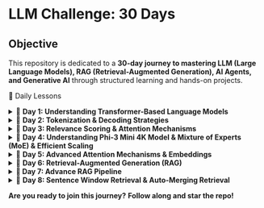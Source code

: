 # LLM Challenge: 30 Days

## **Objective**
This repository is dedicated to a **30-day journey to mastering LLM (Large Language Models), RAG (Retrieval-Augmented Generation), AI Agents, and Generative AI** through structured learning and hands-on projects.


📅 Daily Lessons
<details> <summary>📖 <strong>Day 1: Understanding Transformer-Based Language Models</strong></summary>

### **Understanding Transformer-Based Language Models**

#### **1. Introduction to Transformers**  
Transformer models have transformed natural language processing (NLP) by introducing a parallelizable and highly efficient approach to text processing. Introduced in the groundbreaking paper *"Attention is All You Need"*, the Transformer architecture eliminates the sequential dependencies of recurrent neural networks (RNNs) and long short-term memory (LSTM) models, leading to significant improvements in training efficiency and model performance.

---

#### **2. Transformer Architecture**  
The Transformer consists of two main components:  

- **Encoder:** Processes input text by capturing relationships between words using self-attention and feed-forward neural networks.
- **Decoder:** Generates output predictions by attending to both previously generated tokens and encoder outputs.

This structure is particularly effective in tasks such as **machine translation**, **text summarization**, and **question answering**.

---

#### **3. Self-Attention Mechanism**  
A key feature of the Transformer model is **self-attention**, which enables the model to weigh the importance of different words within a sentence. Unlike traditional sequential models, self-attention allows the model to process all words simultaneously, capturing long-range dependencies and contextual relationships efficiently.  

- **Masked Self-Attention:** Used in generative models like GPT to ensure causality by restricting attention to previous tokens only.

This mechanism allows the model to **prioritize words that contribute most to meaning**, significantly improving contextual understanding.

---

#### **4. BERT: A Representation Model**  
BERT (*Bidirectional Encoder Representations from Transformers*) is an encoder-based model designed for **language understanding tasks**.  

##### **Key Features of BERT:**  
- **Bidirectional Attention:** Considers both past and future words in a sentence, leading to deeper contextual word embeddings.
- **Masked Language Modeling (MLM):** Trains the model by randomly masking words in a sentence and predicting them.
- **Fine-Tuning for Specific Tasks:** After pre-training on large datasets, BERT can be fine-tuned for **text classification, named entity recognition (NER), question answering**, and **sentiment analysis**.

BERT is highly effective for extracting meaning from text and understanding word relationships.

---

#### **5. GPT: A Generative Model**  
GPT (*Generative Pre-trained Transformer*) is a **decoder-only** model optimized for text generation.  

##### **Key Features of GPT:**  
- **Autoregressive Learning:** Predicts the next word in a sequence based on previous words.
- **Masked Self-Attention:** Ensures that the model does not "see" future tokens when generating text.
- **Fluent and Coherent Output:** Excels in applications such as **chatbots, text completion, and creative writing**.

While BERT is designed for understanding text, GPT is more suited for **generating human-like responses**.

---

#### **6. Comparison: BERT vs. GPT**  

| Feature | BERT | GPT |
|---------|------|-----|
| Architecture | Encoder-based | Decoder-based |
| Attention | Bidirectional | Unidirectional |
| Training Objective | Masked Language Modeling (MLM) | Autoregressive Text Generation |
| Use Cases | Text classification, NER, question answering | Chatbots, text generation, creative writing |

BERT is better for **extracting information**, while GPT is better for **generating new content**.

---

#### **7. Transformer-Based Language Models: Open-Source vs. Proprietary**  
The NLP space is now divided between **proprietary** and **open-source** language models.  

##### **Proprietary Models (Closed-Source):**  
- **GPT-4** *(OpenAI)*  
- **Gemini** *(Google DeepMind)*  
- **Claude 2** *(Anthropic)*  

These models are state-of-the-art but **restricted in access and control**.

##### **Open-Source Models:**  
- **Llama 2** *(Meta)*  
- **Falcon** *(Technology Innovation Institute)*  
- **Mistral** *(Mistral AI)*  

Open-source models provide **flexibility, transparency, and customization**, making them suitable for research and enterprise applications.

---

#### **8. Conclusion: The Future of Transformers**  
Transformer models have revolutionized NLP by making **language understanding and generation more powerful than ever**. With their **self-attention mechanisms** and **scalability**, they are widely used in applications such as **machine translation, text summarization, search engines, and AI chatbots**.  

As **new models continue to emerge**, the distinction between **representation models (BERT)** and **generative models (GPT)** remains crucial for selecting the right tool for each NLP task.
</details>


<details> <summary>📖 <strong>Day 2: Tokenization & Decoding Strategies</strong></summary>


### **Tokenization and Representation**  
Tokenization is a critical step where input text is broken into smaller units, such as words, subwords, or characters. These tokens are mapped to numerical representations using an embedding matrix. The model's tokenizer maintains a predefined vocabulary, assigning each token a unique ID. The embeddings capture semantic relationships between words, which help the model understand context.

---

### **Transformer Processing – Parallelization vs. Sequential Generation**  
Unlike traditional RNNs, transformers process all input tokens simultaneously in parallel, leveraging self-attention mechanisms to weigh relationships between words. This parallelization allows for highly efficient training and inference. However, during text generation, transformers generate tokens sequentially, producing one token at a time while considering previously generated ones.

---

### **Decoding Strategies – Greedy Decoding vs. Temperature Sampling**  
The decoding process determines how the model selects the next token in a sequence. Two primary methods were discussed:  

- **Greedy Decoding (Temperature = 0):** At each step, the model picks the token with the highest probability. This results in deterministic outputs but may lack diversity.  
- **Temperature Sampling (Temperature > 0):** When temperature is greater than zero, the probability distribution is adjusted to introduce variability. A higher temperature makes the output more diverse and creative, while a lower temperature makes it more deterministic.  
- **Top-k and Top-p Sampling:** These techniques dynamically filter the token selection process by limiting the vocabulary to the most probable tokens (top-k) or adjusting the probability mass threshold (top-p or nucleus sampling).  

The choice of decoding strategy significantly impacts the fluency and creativity of generated text.

---

### **KV Caching – Optimizing Inference for Sequential Generation**  
During text generation, transformers generate tokens one by one in an autoregressive manner. To improve efficiency, **KV (Key-Value) Caching** is used to store previously computed hidden states (key-value pairs). Instead of recomputing the self-attention mechanism from scratch for each new token, the model reuses stored computations. This reduces redundant operations and speeds up inference, especially for long sequences.

---

### **Inference Pipeline and Cached Computation**  
When processing input prompts, LLMs follow a structured inference pipeline:
1. **Tokenization:** The prompt is split into tokens and mapped to numerical embeddings.
2. **Transformer Block Computation:** The model applies self-attention and feed-forward networks to process the input.
3. **Sequential Token Generation:** In autoregressive models, the next token is generated one by one based on previous outputs.
4. **KV Caching Implementation:** Previously computed attention keys and values are stored and reused to speed up processing.
5. **Decoding Strategy Application:** The model selects the most probable token based on the chosen decoding strategy (greedy, temperature-based, top-k, etc.).
6. **Final Output Assembly:** The generated tokens are combined to produce coherent text.

---

### **Application of LLMs in Text Generation**  
The practical applications of these techniques span various domains, including:
- Automated content generation (emails, reports, chat responses)
- Text summarization
- Language translation
- Conversational AI
- Code generation and completion  

# Transformer Concepts
## Key Components of Transformers

### Tokenization and Embeddings
Before passing input into a transformer model, text is tokenized and converted into numerical representations called **embeddings**. The tokenizer holds a vocabulary of tokens, mapping each to a unique token ID. The embedding layer then converts these IDs into high-dimensional vector representations.

Example of tokenization:
```python
from transformers import AutoTokenizer

tokenizer = AutoTokenizer.from_pretrained("bert-base-uncased")
tokens = tokenizer.tokenize("The Shawshank Redemption")
print(tokens)  # ['the', 'shawshank', 'redemption']
```

### Self-Attention Mechanism
Self-attention allows the model to weigh the importance of different words in a sentence relative to each other. It computes three vectors:
- **Query (Q)**: Represents the current token
- **Key (K)**: Represents the context for attention
- **Value (V)**: Holds the information to be passed forward

The attention score is calculated using:
```
Attention(Q, K, V) = softmax( (QK^T) / sqrt(d_k) ) V
```
where **d_k** is the dimension of key vectors, preventing overly large values.

### Feed-Forward Neural Networks (FFNN)
After self-attention, each token embedding passes through a fully connected feed-forward network (FFNN). The transformation can be described as:
```
FFN(x) = max(0, xW1 + b1) W2 + b2
```
where **W1, W2** are weight matrices, and **b1, b2** are biases.

### Multi-Head Attention
Instead of a single attention mechanism, transformers use multiple attention heads to capture different contextual meanings. The outputs of multiple attention heads are concatenated and linearly transformed.

## Decoding Strategies for Text Generation
When generating text, models use different decoding strategies:

### Greedy Decoding
Selects the token with the highest probability at each step.
```python
def greedy_decoding(model, input_ids):
    output = model.generate(input_ids, max_length=50)
    return output
```
### Temperature Sampling
Controls randomness in sampling, with higher values making the output more creative.
```
P(t) = exp(logit_t / temperature) / sum(exp(logit_i / temperature))
```
where **temperature > 1** increases randomness, and **temperature = 0** is deterministic (greedy decoding).

### Top-K and Top-P Sampling (Nucleus Sampling)
- **Top-K** restricts choices to the top K most probable tokens.
- **Top-P (Nucleus Sampling)** selects from the smallest set of tokens whose probabilities sum to a threshold p.

```python
def nucleus_sampling(model, input_ids, top_p=0.9):
    output = model.generate(input_ids, do_sample=True, top_p=top_p, max_length=50)
    return output
```

## KV (Key-Value) Caching for Efficient Decoding
When generating long sequences, transformers use **KV caching** to store previous key and value vectors, reducing redundant computation and speeding up inference.

## Example: Using a Transformer Model
Here’s an example using Hugging Face’s transformers library to generate text with GPT-2:
```python
from transformers import AutoModelForCausalLM, AutoTokenizer

tokenizer = AutoTokenizer.from_pretrained("gpt2")
model = AutoModelForCausalLM.from_pretrained("gpt2")

input_text = "The future of AI is"
input_ids = tokenizer.encode(input_text, return_tensors="pt")

output = model.generate(input_ids, max_length=50, temperature=0.7, top_p=0.9)
print(tokenizer.decode(output[0], skip_special_tokens=True))
```

## Coreference Resolution
Coreference resolution helps models identify when different words refer to the same entity in a text. For example:
"John went to the store. He bought milk."
The model should recognize that "He" refers to "John."
</details>


<details> <summary>📖 <strong>Day 3: Relevance Scoring & Attention Mechanisms</strong></summary>

### **Relevance Scoring and Combining Information in Self-Attention**

In self-attention mechanisms, **relevance scoring** determines how much focus a token should give to other tokens in a sequence. This is achieved using the **Scaled Dot-Product Attention** formula:

```
Attention(Q, K, V) = softmax((Q * K^T) / sqrt(d_k)) * V
```

where:
- **Q (Query):** The token looking for relevant information.
- **K (Key):** Other tokens being compared.
- **V (Value):** The actual information retrieved.
- **d_k:** A scaling factor.

#### **Step 1: Relevance Scoring**
Each token computes its relevance to all other tokens using **dot-product similarity** between Q and K. Higher dot-product values indicate stronger relationships. The softmax function normalizes these scores.

##### **Example**
Consider the sentence:

```
The cat sat on the mat because it was tired.
```

To resolve **"it"**, the model needs to decide whether it refers to **"the cat"** or **"the mat"**. Using relevance scoring, the self-attention mechanism assigns **higher weights** to **"the cat"** based on context.

#### **Step 2: Combining Information**
Once scores are computed, they are used to weight the corresponding **V** values. The output is a weighted sum of all tokens.

##### **Python Example**
```python
import numpy as np

Q = np.array([[1, 0.5]])  # Query token
K = np.array([[1, 0.5], [0.3, 0.8]])  # Key tokens
V = np.array([[0.2, 0.7], [0.6, 0.1]])  # Value tokens

# Compute dot-product similarity
scores = np.dot(Q, K.T)

# Apply softmax to get attention weights
attention_weights = np.exp(scores) / np.sum(np.exp(scores), axis=1, keepdims=True)

# Compute final output
output = np.dot(attention_weights, V)

print("Relevance Scores:\n", scores)
print("Attention Weights:\n", attention_weights)
print("Final Combined Representation:\n", output)
```

#### **Metaphor**
Imagine you are in a meeting, and multiple people are speaking. Your brain **scores** each speaker based on relevance—your boss’s words may have more weight than casual comments. You then **combine** this information, prioritizing important insights while still considering others.

This **dynamic weighting mechanism** is crucial for:
- **Long-range dependencies** (capturing relationships between distant words).
- **Coreference resolution** (linking pronouns to the correct entity).
- **Contextual understanding** (refining meaning based on the full sentence).
Here is a structured summary of the latest images focusing on key concepts relevant to Transformers and Large Language Models:

---

# **Advanced Attention Mechanisms in Transformers**

## **1. Self-Attention Mechanism Breakdown**
### **Query, Key, and Value Projections**
- Each input token is transformed into three distinct vectors:
  - **Query (Q):** Represents what the token is looking for in the sequence.
  - **Key (K):** Represents the content of each token in the sequence.
  - **Value (V):** Contains the actual information associated with each token.
- These projections are performed using learned weight matrices.

### **Computing Attention Scores**
- The attention mechanism calculates **relevance scores** between the **query** of the current token and the **keys** of all other tokens.
- The dot product between `Query` and `Key` matrices determines these scores.
- A **softmax operation** normalizes the scores into probabilities.

### **Weighted Sum of Values**
- The computed attention scores are used to weight the **Value** matrix.
- The output is an enriched representation of the token, integrating contextual information from relevant tokens in the sequence.

---

## **2. Multi-Head Self-Attention**
- Instead of a single attention mechanism, multiple attention heads operate in parallel.
- Each head captures different relationships in the data.
- The outputs of all heads are combined into a single representation.
- This enables the model to consider multiple perspectives at once.

---

## **3. Grouped Attention Mechanism**
- Introduces `n_groups` and `n_attention_heads`, where attention heads are grouped to improve efficiency.
- Each group processes a subset of keys and values, reducing computational cost.

---

## **4. Sparse Attention for Efficiency**
- Standard Transformers apply **global autoregressive self-attention**, meaning each token attends to all previous tokens.
- **Sparse Attention** reduces complexity by restricting attention to a limited number of past tokens.
  - **Strided Sparse Attention:** Looks at every nth token.
  - **Fixed Sparse Attention:** Attends to a fixed number of past tokens.

---

## **5. Token-Level Masking and Attention**
- A token can only pay attention to previous tokens, ensuring autoregressive behavior.
- Illustrated by an upper triangular matrix, where a token at position `t` can only attend to tokens `{1, 2, ..., t}`.

---

## **6. Ring Attention for Scaling Context Length**
- Traditional attention mechanisms are limited by **GPU memory constraints**.
- **Ring Attention** distributes queries, keys, and values across multiple GPUs to extend the effective context length.
- This approach enables near **infinite context window** processing.

---

## **7. Transformer Model Architecture Insights**
- Model configurations include:
  - **Layers (Depth)**
  - **Hidden Dimension**
  - **Feed-Forward Network (FFN) Dimension**
  - **Attention Heads**
  - **Key/Value Heads**
  - **Vocabulary Size**
  - **Activation Function (e.g., SwiGLU)**
  - **Position Encoding (e.g., RoPE - Rotary Position Embeddings)**

---

This summary covers **key attention optimizations**, **multi-head attention**, **sparse computation techniques**, and **scalability solutions** that improve Transformer efficiency. It provides an **intuitive understanding of attention mechanisms** while also linking to **GPU memory optimizations and large-scale context handling**.

</details>

<details> <summary>📖 <strong>Day 4: Understanding Phi-3 Mini 4K Model & Mixture of Experts (MoE) & Efficient Scaling </strong></summary>

---
## **Understanding the Transformer Architecture using Phi-3 Mini 4K Instruct**
This lesson explores the **decoder-only transformer architecture** by using `microsoft/Phi-3-mini-4k-instruct`. The focus is on:
- Loading a transformer model
- Tokenizing and generating text
- Understanding transformer block outputs
- Analyzing the vocabulary and embedding sizes
- Exploring how the model predicts tokens

---

## **1. Setup**
We start by installing the necessary libraries, but in this case, they are pre-installed.

```python
# !pip install transformers>=4.41.2 accelerate>=0.31.0
import warnings
warnings.filterwarnings('ignore')
```
- `transformers`: For working with pre-trained transformer models.
- `accelerate`: Optimizes execution, especially useful for large models.

---

## **2. Loading the Model and Tokenizer**
The Phi-3 Mini model is a **causal language model (CLM)**, meaning it predicts the next token based on previous ones.

```python
from transformers import AutoModelForCausalLM, AutoTokenizer, pipeline

# Load model and tokenizer
tokenizer = AutoTokenizer.from_pretrained("../models/microsoft/Phi-3-mini-4k-instruct")

model = AutoModelForCausalLM.from_pretrained(
    "../models/microsoft/Phi-3-mini-4k-instruct",
    device_map="cpu",
    torch_dtype="auto",
    trust_remote_code=True,
)
```
- `AutoModelForCausalLM`: Loads a decoder-only model.
- `AutoTokenizer`: Processes text input into tokenized format.

⚠️ **Warning:** The model may give a **flash-attention** warning, but since this setup does not use GPUs, it can be ignored.

---

## **3. Creating a Text Generation Pipeline**
A pipeline abstracts model interaction, simplifying tokenization and inference.

```python
generator = pipeline(
    "text-generation",
    model=model,
    tokenizer=tokenizer,
    return_full_text=False,  # Do not include the prompt in the output
    max_new_tokens=50,  # Generate up to 50 new tokens
    do_sample=False,  # Deterministic output (no randomness)
)
```

### **Generating a Text Response**
```python
prompt = "Write an email apologizing to Sarah for the tragic gardening mishap. Explain how it happened."

output = generator(prompt)
print(output[0]['generated_text'])
```

- `do_sample=False`: Ensures deterministic output.
- `max_new_tokens=50`: Limits response length.

⏳ **Note:** Running on CPU, inference may take **~2 minutes**.

---

## **4. Exploring the Model’s Architecture**
You can inspect the model's internal structure.

```python
print(model)
```
**Key Model Parameters:**
- **Vocabulary Size:** 32,064 tokens
- **Embedding Size:** 3,072-dimensional vectors
- **Transformer Blocks (Layers):** 32

To inspect embedding layers:

```python
model.model.embed_tokens
```
To print the transformer block stack:

```python
model.model
```
To access a specific transformer block:

```python
model.model.layers[0]
```

---

## **5. Generating a Single Token**
Each token in the text is generated one by one.

```python
prompt = "The capital of France is"
input_ids = tokenizer(prompt, return_tensors="pt").input_ids
print(input_ids)
```
### **Extracting Transformer Outputs**
The transformer block outputs a **3072-dimensional vector** for each token.

```python
model_output = model.model(input_ids)
print(model_output[0].shape)  # Output shape: (batch_size, num_tokens, embedding_size)
```
- `batch_size = 1` (since we have one prompt)
- `num_tokens = 5` (words in the prompt)
- `embedding_size = 3072` (each token has a 3072-dimensional representation)

### **Predicting the Next Token**
We now extract logits from the **LM Head**.

```python
lm_head_output = model.lm_head(model_output[0])
print(lm_head_output.shape)  # Output shape: (batch_size, num_tokens, vocab_size)
```
- Each token is mapped to a **32,064-dimensional probability distribution**.
- The last token's prediction is extracted:

```python
token_id = lm_head_output[0, -1].argmax(-1)
print(token_id)
```

Finally, **decoding the predicted token**:

```python
print(tokenizer.decode(token_id))
```

---

## **6. Summary of Model Components**
| Component               | Description |
|------------------------|-------------|
| **Query, Key, Value** | Used in self-attention to compute token relationships |
| **Transformer Blocks** | Process input tokens iteratively |
| **Embedding Layer** | Maps tokens to dense numerical representations |
| **LM Head** | Predicts the next token from learned distributions |
| **Autoregressive Attention** | Ensures each token only attends to previous tokens |

---

This summary provides a **concise overview of Phi-3 Mini’s architecture**, focusing on **self-attention, token prediction, and model structure**.

### **Transformer Decoder Evolution (2017 vs. 2024)**

#### **2017 Transformer Decoder (Original Transformer)**
- **Positional Encoding:** Injects position information into token embeddings.
- **Self-Attention:** Attends to all previous tokens to generate the next token.
- **Add & Normalize:** Normalization layer to stabilize training.
- **Feedforward Layer:** Processes information in a dense neural network.
- **Second Add & Normalize:** Another normalization step before output.

#### **2024 Transformer Decoder (Modern Enhancements)**
- **RMSNorm Instead of LayerNorm:** Reduces computational complexity.
- **Grouped Query Attention (GQA):** Improves efficiency by grouping queries.
- **Rotary Embeddings (RoPE):** Enhances positional encoding for longer contexts.
- **More Efficient Normalization & Attention Mechanisms:** Leads to better scaling.

### **Efficient Training Data Packing Explained**
#### **1. Inefficient Training Data Organization**
- In a **naïve approach**, each document is stored in a batch separately.
- If a document is shorter than the maximum allowed sequence length, **padding tokens** (empty spaces) are added to fill the remaining space.
- **Problem:** This wastes valuable context space because a large part of the model’s attention is spent on padding instead of useful information.

#### **2. Optimized Training Data Packing**
- Instead of keeping each document separate and adding padding, **documents are packed together** in a more compact way.
- A special **separator token (`Sep`)** is used between documents to mark boundaries.
- **Benefit:** This approach minimizes the number of padding tokens, making full use of the available context size and improving training efficiency.

##### **Example:**
- **Inefficient Approach:**
  ```
  [Document 1] [Padding] [Padding]
  [Document 2] [Padding] [Padding]
  ```
- **Optimized Packing:**
  ```
  [Document 1] [Sep] [Document 2] [Sep] [Document 3] [Padding]
  ```

- This means the model can process **more meaningful data per batch**, increasing training speed and efficiency.

---

### **Mixture of Experts (MoE) Explained**
#### **1. Concept**
- MoE is a technique that **divides a large model into multiple sub-models**, called **experts**.
- Instead of using **one massive model** for every input, MoE **dynamically selects a few specialized experts** to handle each input.
- This makes training and inference more **efficient and scalable**.

#### **2. Router Mechanism**
- A **router** decides which expert (or set of experts) should process the input.
- Not all experts are used for every input; only a **subset of experts** is activated at any time.
- **Benefit:** This reduces the computational cost since the model does not need to process everything through a single massive network.

##### **Example:**
- Imagine you have **four experts**, each trained on different aspects of language:
  - **Expert 1:** Good at technical writing
  - **Expert 2:** Good at creative writing
  - **Expert 3:** Good at coding-related text
  - **Expert 4:** Good at summarization

- If the input is **"Write a summary of this article"**, the router might **activate Expert 4** instead of all experts, optimizing performance.

#### **3. Layer-wise Expert Selection**
- MoE doesn’t just choose an expert once. At **each layer** of the model, the router picks the best expert dynamically.
- This means different layers might **activate different experts** depending on the complexity of the input.
- **Benefit:** The model becomes **more flexible** and **scales better** with large datasets.

##### **Comparison with Standard Models**
| Traditional Model | MoE Model |
|------------------|----------|
| Single model processes all inputs | Different experts process different inputs |
| High computational cost | Efficient, since only a subset of experts is used |
| Slower training and inference | Faster due to selective computation |

---

### **Key Takeaways**
- **Efficient Data Packing** minimizes padding and maximizes context usage.
- **Mixture of Experts (MoE)** improves efficiency by using specialized experts dynamically, reducing computation.
Here's a well-structured English explanation for your GitHub README:  

---

# **Mixture of Experts (MoE) in Large Language Models (LLMs)**  

## **1. What is Mixture of Experts (MoE)?**  
Mixture of Experts (MoE) is a technique that enhances the efficiency and scalability of **Large Language Models (LLMs)** by dynamically selecting a subset of specialized sub-models (experts) for processing each input. Unlike dense neural networks, which activate all parameters for every input, MoE models use only a small fraction of their total parameters at any given time.  

## **2. How Does MoE Work?**  
MoE models incorporate a **Router**, which decides which expert(s) should process an incoming input. This routing happens **at every layer**, meaning that each layer can dynamically choose different experts based on the input.  

### **Routing Mechanism**  
- The **Router** assigns weights to each expert, determining how much an input should be processed by each one.  
- Typically, **only the top-k experts** (e.g., top-1 or top-2) are activated per input, while the rest remain idle.  
- This selective activation allows the model to scale efficiently while reducing computation costs.  

## **3. MoE vs. Dense Neural Networks**  
| Feature | Dense Neural Network | Mixture of Experts (MoE) |  
|---------|----------------------|--------------------------|  
| **Parameter Utilization** | Uses all parameters for every input | Uses only selected experts per input |  
| **Computational Efficiency** | High computational cost | More efficient due to selective activation |  
| **Scalability** | Limited scalability | Easily scales with more experts |  

## **4. Sparse Parameters: Loading vs. Inference**  
One of the key advantages of MoE models is their **sparse parameter activation**, which affects both model loading and inference:  

### **Loading Model (Training Phase)**
- All experts are loaded into memory (high VRAM usage).  
- The full model, including embeddings, attention layers, and the router, must be stored.  
- Large MoE models, such as **Mixtral 8×7B**, require **46.7 billion parameters** to be loaded.  

### **Inference Time (Execution)**
- Only a subset of experts is activated per input, reducing VRAM requirements.  
- This enables efficient inference while maintaining high performance.  
- For example, instead of using **all 46.7B parameters**, an MoE model may only activate **11.2B parameters** per inference step.  

## **5. Overfitting Issues in MoE**  
While MoE models offer advantages in efficiency and scalability, they also pose some challenges:  
- **Overfitting Risk:** Since individual experts specialize in certain inputs, they may become too tuned to specific data distributions, leading to overfitting.  
- **Mitigation Strategies:** Techniques like **Dropout, Regularization, and Expert Balancing** are used to prevent experts from becoming too specialized.  

## **6. Mixtral: A Case Study of MoE in LLMs**  
**Mixtral 8×7B**, an MoE-based model, consists of 8 different **expert** modules, each with 7B parameters.  
- It uses **top-2 routing**, meaning that only 2 out of the 8 experts are activated for each input.  
- Unlike traditional Transformer models, **MoE layers do not interfere with the attention mechanism**, making them flexible and adaptable.  

## **7. Pros & Cons of MoE Models**  
### ✅ **Pros**  
- **Low VRAM usage during inference**  
- **High performance with efficient scaling**  
- **Flexible architecture for diverse tasks**  

### ❌ **Cons**  
- **High VRAM requirements for model loading**  
- **Higher risk of overfitting due to expert specialization**  
- **More complex architecture compared to dense models**  

## **8. Conclusion**  
Mixture of Experts (MoE) provides an efficient and scalable approach for training massive LLMs, balancing computational efficiency with model performance. By dynamically routing inputs to specialized experts, MoE models achieve high efficiency while keeping VRAM usage low during inference. However, they come with added complexity and potential overfitting risks, requiring careful optimization.  
</details>

<details> <summary>📖 <strong>Day 5: Advanced Attention Mechanisms & Embeddings</strong></summary>

## **1. Self-Attention Mechanism Explained with Database Terminology**  
Self-attention is the core mechanism that enables **Transformers** to understand relationships between tokens in a sequence. It determines how much focus each token should give to every other token in the input.

### **Self-Attention in Database Terms**  
Think of self-attention as querying a **relational database** where:
- **Query (Q)** → Represents what a token wants to know.
- **Key (K)** → Represents the attributes of all tokens.
- **Value (V)** → Represents the actual stored information.

When retrieving data from a database:
1. **Query (Q)** is like an SQL search request.
2. **Key (K)** fields define which columns are used for the lookup.
3. **Value (V)** fields return the relevant data.

The similarity between **Q and K** determines how much of the **V information** should be retrieved.

### **Self-Attention Formula**
The attention scores are computed using **scaled dot-product attention**:

\[
\text{Attention}(Q, K, V) = \text{softmax} \left( \frac{QK^T}{\sqrt{d_k}} \right) V
\]

- **\( QK^T \)** → Measures similarity between query and key.
- **\( \sqrt{d_k} \)** → Normalization to prevent exploding gradients.
- **softmax** → Converts scores into probability weights.

---

## **2. Masked Self-Attention vs. Regular Self-Attention**
- **Self-Attention**: Each token can attend to **all tokens**, including future ones.
- **Masked Self-Attention**: Used in **autoregressive models (GPT)** to **prevent tokens from seeing future tokens** during training.

In masked attention, the upper triangular part of the attention matrix is filled with **-∞**, ensuring that future tokens do not influence the current token’s output.

---

## **3. Word Embeddings vs. Context-Aware Embeddings**
### **What Are Word Embeddings?**
Word embeddings represent words as **high-dimensional vectors** that capture semantic meaning. For example:
- "great" → `[3.2, 1.1, -0.5, 0.7]`
- "bad" → `[-2.3, -1.5, 0.8, -0.6]`

Each value represents a dimension in a learned **semantic space**.

However, **static word embeddings (Word2Vec, GloVe)** have a major limitation:  
- **"Bank" (river bank) vs. "Bank" (financial institution)** → Both have the same vector representation.

### **Context-Aware Embeddings**
Context-aware embeddings (BERT, GPT) **generate different embeddings for the same word** based on surrounding context.

Example:  
- "I deposited money in the **bank**." → `[3.2, 0.5, -1.3]`
- "The river **bank** was flooded." → `[1.2, 2.1, -0.7]`

These embeddings are dynamically computed by the model, making them **far superior** for NLP tasks.

---

## **4. Sentence Embeddings vs. Word Embeddings**
While word embeddings focus on **individual words**, **sentence embeddings** capture the overall meaning of a sentence.

### **Why Sentence Embeddings Are More Meaningful?**
- They provide a **higher-level abstraction** of meaning.
- They enable **semantic search** and **sentence similarity** tasks.
- Models like **SBERT (Sentence-BERT)** produce **fixed-length embeddings**, making them useful for retrieval-based applications.

### **How Are Sentence Embeddings Computed?**
1. **Average Word Embeddings**: Simple but loses syntactic structure.
2. **Pooling Methods (Max, Mean, CLS Token)**: Extracts important features.
3. **Transformer-based models (SBERT, T5, USE)**: Generate **context-rich, task-specific embeddings**.

Example: Computing sentence embeddings using SBERT:
```python
from sentence_transformers import SentenceTransformer

model = SentenceTransformer('all-MiniLM-L6-v2')
sentences = ["I love AI.", "AI is transforming the world."]
embeddings = model.encode(sentences)

print(embeddings.shape)  # Output: (2, 384) - 2 sentences, each with a 384-dimension embedding
```

---

## **5. Multi-Modal Embeddings**
Multi-modal embeddings extend the concept beyond text and incorporate **vision, speech, and other modalities**.

- **Text-Image Models (CLIP)**: Embeds text and images into a **shared semantic space**.
- **Audio-Text Models (Whisper, HuBERT)**: Maps speech and text embeddings to a common space.
- **Vision-Language Models (Flamingo, BLIP-2)**: Jointly learns representations of text and images.

Example: Using **CLIP** to encode both an image and text:
```python
from transformers import CLIPProcessor, CLIPModel
from PIL import Image

model = CLIPModel.from_pretrained("openai/clip-vit-base-patch32")
processor = CLIPProcessor.from_pretrained("openai/clip-vit-base-patch32")

image = Image.open("cat.jpg")
text = ["a photo of a cat", "a photo of a dog"]

inputs = processor(text=text, images=image, return_tensors="pt")
outputs = model(**inputs)

print(outputs.logits_per_text)  # Higher score means better match
```

---

## **6. Transformer Architectures: Encoder-Only, Decoder-Only, Encoder-Decoder**
| Model Type | Description | Example Models | Use Cases |
|------------|------------|---------------|-----------|
| **Encoder-Only** | Processes input holistically, bidirectional attention. | BERT, RoBERTa | Text classification, NER, Sentiment Analysis |
| **Decoder-Only** | Predicts next tokens sequentially, autoregressive. | GPT, LLaMA | Text generation, Chatbots |
| **Encoder-Decoder** | Converts input to latent representation before generating output. | T5, BART, mT5 | Machine Translation, Summarization |

### **Example: Encoder-Decoder Model for Prompt-Based Learning**
Encoder-Decoder models (T5, BART) are often used in **Autoregressive Prompt Learning**.

Example using **T5 for text summarization**:
```python
from transformers import T5ForConditionalGeneration, T5Tokenizer

tokenizer = T5Tokenizer.from_pretrained("t5-small")
model = T5ForConditionalGeneration.from_pretrained("t5-small")

input_text = "summarize: The meeting was held to discuss the recent advancements in AI..."
input_ids = tokenizer(input_text, return_tensors="pt").input_ids

summary_ids = model.generate(input_ids, max_length=50)
print(tokenizer.decode(summary_ids[0], skip_special_tokens=True))
```

---

## **7. Multi-Head Attention (MHA)**
Multi-Head Attention (MHA) allows the model to **attend to different parts of a sequence simultaneously**.

Each attention **head** has its own set of **Q, K, V matrices**, enabling the model to focus on different aspects of the input.

### **Multi-Head Attention Formula**
\[
\text{MultiHead}(Q, K, V) = \text{Concat}(\text{head}_1, ..., \text{head}_h) W^O
\]

Each attention head is computed as:
\[
\text{head}_i = \text{Attention}(Q W_i^Q, K W_i^K, V W_i^V)
\]

Where:
- **\( W_i^Q, W_i^K, W_i^V \)** → Separate weight matrices for each head.
- **\( W^O \)** → Output projection matrix.

---

## **8. Summary: Why These Concepts Matter**
- **Self-Attention** enables **contextual understanding** in Transformers.
- **Masked Self-Attention** ensures **causal generation** in GPT models.
- **Contextual Embeddings** make models better at understanding language nuances.
- **Sentence Embeddings** are more useful for tasks like **semantic search**.
- **Multi-Modal Embeddings** allow AI to learn across **text, image, and audio**.
- **Encoder-Decoder Models** power **translation & summarization**.
- **Multi-Head Attention** enhances the **expressive power** of Transformers.

</details>


<details> <summary>📖 <strong>Day 6: Retrieval-Augmented Generation (RAG)</strong></summary>

# **Day 6: Retrieval-Augmented Generation (RAG)**  

Retrieval-Augmented Generation (RAG) is a framework that enhances **Large Language Models (LLMs)** by integrating external knowledge retrieval into the text generation process. Instead of relying solely on pre-trained knowledge, **RAG queries an external document store (Vector Database or Index) and retrieves relevant chunks** before generating a response.  

---

## **1. Key Stages in RAG**
RAG consists of **three main stages**:  
1. **Ingestion:** Processing and indexing documents into a vector store.  
2. **Retrieval:** Searching for relevant information from indexed documents.  
3. **Synthesis:** Generating responses by combining retrieved information with an LLM.

---

## **2. RAG Workflow Overview**
### **Step 1: Document Ingestion & Chunking**  
Before a model can retrieve information, documents must be processed:
- **Splitting into Chunks**: Long documents are divided into smaller segments.
- **Embedding Creation**: Each chunk is converted into a numerical vector.
- **Indexing in a Vector Store**: These embeddings are stored in a **Vector Database**.

### **Step 2: Querying and Retrieval**  
When a user submits a query:
- The query is embedded and matched against stored document embeddings.
- The **Top-K most relevant** document chunks are retrieved.

### **Step 3: Response Generation (Synthesis)**
- Retrieved chunks are **fed into the LLM**.
- The LLM generates an answer based on both the **retrieved context and its own knowledge**.

---

## **3. RAG Pipeline: Code Implementation**
### **Document Chunking and Embedding**
First, we convert documents into chunks and store their vector representations.

```python
from llama_index import Document

# Create a single document by joining multiple sources
document = Document(text="\n\n".join([doc.text for doc in documents]))
```

### **Indexing Documents with VectorStore**
We use **LlamaIndex** and OpenAI to create an indexed vector database.

```python
from llama_index import VectorStoreIndex
from llama_index import ServiceContext
from llama_index.llms import OpenAI

# Define LLM model and embedding settings
llm = OpenAI(model="gpt-3.5-turbo", temperature=0.1)

service_context = ServiceContext.from_defaults(
    llm=llm, embed_model="local:BAAI/bge-small-en-v1.5"
)

# Create a vector store index from documents
index = VectorStoreIndex.from_documents([document], service_context=service_context)
```

### **Querying the Vector Index**
Once the index is built, we can retrieve relevant chunks:

```python
query_engine = index.as_query_engine()

response = query_engine.query(
    "What are steps to take when finding projects to build your experience?"
)
print(str(response))
```

This approach **retrieves** the most relevant document sections before passing them to the LLM for synthesis.

---

## **4. Vector Store Index vs. Vector Databases**
### **What is a Vector Store Index?**
A **Vector Store Index** (e.g., LlamaIndex) organizes and manages document embeddings efficiently.  
- Stores document **chunks and embeddings**.  
- Allows retrieval of the most relevant document parts.  
- Often used with in-memory storage for local applications.

### **What is a Vector Database?**
A **Vector Database** (e.g., Pinecone, Weaviate, FAISS) scales **document retrieval** for larger applications.  
- Designed for **high-performance** similarity search.
- Optimized for **millions of documents**.
- Enables **real-time retrieval with persistent storage**.

| Feature | Vector Store Index (LlamaIndex) | Vector Database (FAISS, Pinecone) |
|---------|--------------------------------|-----------------------------------|
| **Scope** | Small-scale, in-memory indexing | Large-scale, distributed storage |
| **Persistence** | Temporary (RAM) | Persistent storage |
| **Performance** | Slower for large datasets | Optimized for high-speed queries |
| **Use Case** | Prototyping, small apps | Production-level AI systems |

---

## **5. TruLens: Evaluation and Metrics**
Evaluating RAG responses is critical for **ensuring high-quality outputs**. **TruLens** provides a framework for evaluating:
- **Context Relevance:** Are retrieved documents aligned with the query?
- **Groundedness:** How well does the LLM rely on retrieved data rather than hallucinations?

### **Setting Up TruLens**
```python
from trulens_eval import Tru
tru = Tru()
tru.reset_database()
```

### **Recording Query Engine Results**
TruLens can track the behavior of RAG pipelines and log **retrieval quality**.

```python
from utils import get_prebuilt_trulens_recorder

tru_recorder = get_prebuilt_trulens_recorder(query_engine, app_id="Direct Query Engine")

with tru_recorder as recording:
    for question in eval_questions:
        response = query_engine.query(question)
```

### **Launching Evaluation Dashboard**
```python
records, feedback = tru.get_records_and_feedback(app_ids=[])

# Launch dashboard at http://localhost:8501/
tru.run_dashboard()
```
This allows for **visualizing retrieval effectiveness** and tuning RAG pipelines for optimal performance.

---

## **6. RAG Challenges & Optimizations**
### **Common Challenges**
- **Hallucination**: The LLM might generate **incorrect information** if retrieval fails.
- **Latency**: Searching large document stores can be slow.
- **Index Updates**: Documents must be re-embedded and re-indexed when modified.

### **Optimizations**
✅ **Hybrid Search (BM25 + Vectors):** Combines traditional keyword search with embeddings.  
✅ **Reranking Models:** Re-rank retrieved chunks for better relevance.  
✅ **Chunk Overlapping:** Ensures **context continuity** across chunked documents.  
✅ **Retrieval-Augmented Fine-Tuning:** Fine-tune models with custom retrieval strategies.

---

## **7. Conclusion**
Retrieval-Augmented Generation (RAG) significantly improves **LLM accuracy and contextual relevance** by integrating **external document search** before text generation. **TruLens metrics**, **LlamaIndex for vector storage**, and **efficient indexing techniques** enhance retrieval effectiveness, making RAG a powerful technique for **question answering, chatbots, and enterprise AI systems**.

</details>

<details> <summary> <strong>📖 Day 7: Advance RAG Pipeline </strong></summary>

### **1️⃣ Direct Queries**
Direct queries involve retrieving relevant **chunks** of text directly from the vector database or index without considering surrounding context.  

✅ **Pros:**  
- Fast retrieval since only the most relevant chunk is fetched.  
- Works well when documents are structured and information is self-contained.  

❌ **Cons:**  
- May miss crucial context if the information is spread across multiple sentences.  
- Short queries might return incomplete results.  

💡 **Use Case:** When the knowledge is atomic (e.g., **definitions, factual answers**).  

---

### **2️⃣ Sentence-Window Queries**
Instead of retrieving only the most relevant chunk, **sentence-window retrieval** expands the context by fetching additional sentences before and after the retrieved chunk.  

✅ **Pros:**  
- **Improves context awareness**, ensuring that responses are more accurate.  
- **Reduces hallucinations**, as the model has more surrounding information.  
- Works well for **explanatory answers** where full context is needed.  

❌ **Cons:**  
- Slower compared to direct queries (more text to process).  
- May include **irrelevant sentences**, which could introduce noise.  

💡 **Use Case:** When retrieving **summaries, multi-sentence explanations, or references** (e.g., research papers, legal texts).  

---

### **3️⃣ Auto-Merging Retrieval**
Auto-merging retrieval dynamically **combines multiple small chunks** into a larger **cohesive unit** before sending them to the LLM.  

✅ **Pros:**  
- Ensures that the response is based on a **wider** context.  
- Helps reduce **truncation issues** when dealing with short context windows.  
- Works well for **complex questions** requiring multiple sources of information.  

❌ **Cons:**  
- Increases computational overhead (merging takes processing time).  
- If **too many chunks** are merged, some irrelevant information might be included.  

💡 **Use Case:** When working with **multi-paragraph** answers, FAQs, or **document summarization**.  


### **4️⃣ Evaluating RAG Responses: Key Metrics**  
To assess the quality of a RAG-based system, we measure the response using three primary **evaluation metrics**:  

### **🔹 Answer Relevance**  
✅ Measures **how well the generated response answers the query**.  
✅ Checks if the **semantic meaning aligns with the intent** of the question.  

🔹 **Formula (Simplified):**  
```
Answer Relevance = Similarity(Query, Response)
```
🔹 **Example:**  
**Query:** *"What is the capital of France?"*  
**Response:** *"Paris is the capital of France."* ✅ **(High relevance)**  
**Response:** *"France is in Europe."* ❌ **(Low relevance - doesn't answer directly)**  

---

### **🔹 Context Relevance**  
✅ Measures whether the **retrieved document chunk is relevant** to the query.  
✅ If the retrieved context is off-topic, the model is forced to **hallucinate**.  

🔹 **Formula (Simplified):**  
```
Context Relevance = Similarity(Query, Retrieved Chunk)
```
🔹 **Example:**  
**Query:** *"Explain quantum entanglement."*  
**Retrieved Chunk:** *"Quantum entanglement describes a phenomenon in which..."* ✅ **(High relevance)**  
**Retrieved Chunk:** *"Newton's laws describe classical motion."* ❌ **(Low relevance - wrong context)**  

---

### **🔹 Groundedness**  
✅ Measures whether the **final response is based on the retrieved context** or if the model **hallucinates** information.  
✅ If the LLM generates content that **does not appear in the retrieved document**, **groundedness is low**.  

🔹 **Formula (Simplified):**  
```
Groundedness = Overlap(Response, Retrieved Context)
```
🔹 **Example:**  
**Retrieved Chunk:** *"The Eiffel Tower is in Paris."*  
**LLM Response:** *"The Eiffel Tower is in Paris, built in 1889."* ✅ **(High groundedness, as facts align)**  
**LLM Response:** *"The Eiffel Tower is in Berlin, built in 1900."* ❌ **(Low groundedness, incorrect facts)**  


</details>

<details> <summary>📖 <strong>Day 8: Sentence Window Retrieval & Auto-Merging Retrieval </strong></summary>

LLM tabanlı uygulamalarda bilgi alma (retrieval) sistemleri, modelin doğru, bağlamı kuvvetli ve uydurmadan uzak cevaplar verebilmesi için kritik öneme sahiptir. Bu dökümanda, LlamaIndex kütüphanesi kullanılarak uygulanan iki farklı retrieval yaklaşımını karşılaştıracağız:

- Sentence Window Retrieval
- Auto-Merging Retrieval

## Sentence Window Retrieval

### Amaç:
Belgeyi cümle cümle böler ve her cümleyi komşu cümlelerle birlikte bir pencere olarak temsil eder. Örneğin `window_size=3` ise her node 3 cümleden oluşur.

### Kurulum:

```python
from llama_index.node_parser import SentenceWindowNodeParser

node_parser = SentenceWindowNodeParser.from_defaults(
    window_size=3,
    window_metadata_key="window",
    original_text_metadata_key="original_text",
)
```

### Index Oluşturma:

```python
from llama_index import VectorStoreIndex, ServiceContext

sentence_context = ServiceContext.from_defaults(
    llm=llm,
    embed_model="local:BAAI/bge-small-en-v1.5",
    node_parser=node_parser,
)

sentence_index = VectorStoreIndex.from_documents(
    [document], service_context=sentence_context
)
```

### Query Engine:

```python
from llama_index.indices.postprocessor import (
    MetadataReplacementPostProcessor,
    SentenceTransformerRerank
)

postproc = MetadataReplacementPostProcessor(target_metadata_key="window")
rerank = SentenceTransformerRerank(top_n=2, model="BAAI/bge-reranker-base")

query_engine = sentence_index.as_query_engine(
    similarity_top_k=6,
    node_postprocessors=[postproc, rerank]
)
```

### Notlar:
- `window_size`: Bağlam için kaç cümlelik pencere kullanılacağını belirler.
- `MetadataReplacementPostProcessor`: Asıl cümle yerine pencereyi döndürmek için kullanılır.
- `Reranker`: Semantic benzerliğe göre en iyi n sonucu seçer.

## Auto-Merging Retrieval

### Amaç:
Belgeleri hiyerarşik parçalara ayırar ve sorguya en yakın node'lardan başlayarak bağlı oldukları üst paragrafları otomatik birleştirir. Bu sayede daha anlamlı ve bağlamı kuvvetli cevaplar elde edilir.

### Hierarchical Node Parsing:

```python
from llama_index.node_parser import HierarchicalNodeParser, get_leaf_nodes

node_parser = HierarchicalNodeParser.from_defaults(
    chunk_sizes=[2048, 512, 128]  # 3 seviyeli parçalama
)
nodes = node_parser.get_nodes_from_documents([document])
leaf_nodes = get_leaf_nodes(nodes)
```

### Index Oluşturma:

```python
from llama_index import StorageContext, VectorStoreIndex

storage_context = StorageContext.from_defaults()
storage_context.docstore.add_documents(nodes)

automerging_index = VectorStoreIndex(
    leaf_nodes, storage_context=storage_context, service_context=auto_merging_context
)
```

### Retriever + Query Engine:

```python
from llama_index.retrievers import AutoMergingRetriever
from llama_index.indices.postprocessor import SentenceTransformerRerank
from llama_index.query_engine import RetrieverQueryEngine

base_retriever = automerging_index.as_retriever(similarity_top_k=12)
retriever = AutoMergingRetriever(
    base_retriever,
    automerging_index.storage_context,
    verbose=True
)
rerank = SentenceTransformerRerank(top_n=6, model="BAAI/bge-reranker-base")

auto_merging_engine = RetrieverQueryEngine.from_args(
    retriever, node_postprocessors=[rerank]
)
```

### Notlar:
- `chunk_sizes`: Belgeyi büyy\u00fkten küçüğe parçalayarak bağlam yapısı oluşturur.
- `AutoMergingRetriever`: Leaf node'ların bağlı olduğu üst metinleri otomatik birleştirir.
- `Reranker`: Sıralamayı optimize eder.

## Farklar:

| Özellik | SentenceWindow | AutoMerging |
|----------|----------------|-------------|
| Bağlam | Komşu cümle pencere | Hiyerarşik metin yapısı |
| Esneklik | Sabit pencere | Dinamik birleştirme |
| Detay Derinliği | Orta | Yüksek |
| Uygulama Kolaylığı | Basit | Orta-zor |
| Performans | Daha hızlı | Daha bağlamı kuvvetli ama ağır |

## TruLens Metrikleri (Değerlendirme için)

| Metrik | Anlamı | Açıklama |
|--------|---------|------------|
| Answer Relevance | Soruyla ne kadar uyumlu | 1.0'a yaklaşması istenir |
| Context Relevance | Belgedeki doğru yerden mi | 1.0 olmalı |
| Groundedness | Gerçekten belgeye mi dayanıyor | 0.9 ve üstü iyi, < 0.7 hallucination riski |

</details>



**Are you ready to join this journey?** 
 **Follow along and star the repo!**

